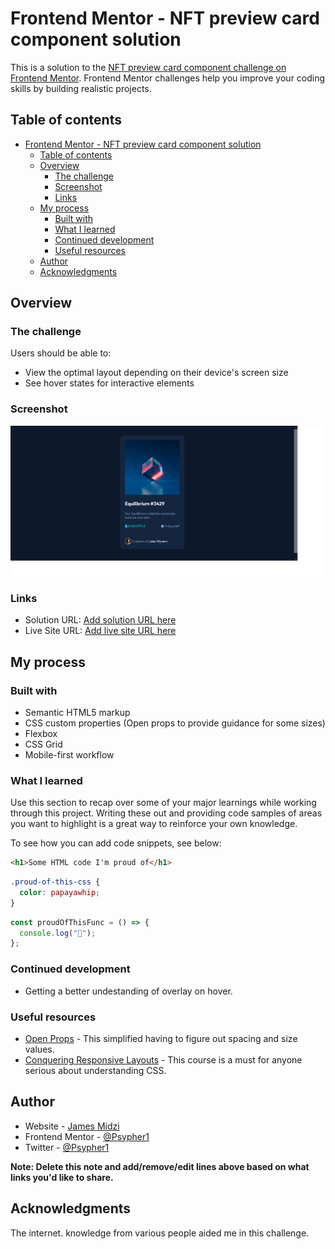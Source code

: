 # Frontend Mentor - NFT preview card component solution

This is a solution to the [NFT preview card component challenge on Frontend Mentor](https://www.frontendmentor.io/challenges/nft-preview-card-component-SbdUL_w0U). Frontend Mentor challenges help you improve your coding skills by building realistic projects.

## Table of contents

- [Frontend Mentor - NFT preview card component solution](#frontend-mentor---nft-preview-card-component-solution)
  - [Table of contents](#table-of-contents)
  - [Overview](#overview)
    - [The challenge](#the-challenge)
    - [Screenshot](#screenshot)
    - [Links](#links)
  - [My process](#my-process)
    - [Built with](#built-with)
    - [What I learned](#what-i-learned)
    - [Continued development](#continued-development)
    - [Useful resources](#useful-resources)
  - [Author](#author)
  - [Acknowledgments](#acknowledgments)

## Overview

### The challenge

Users should be able to:

- View the optimal layout depending on their device's screen size
- See hover states for interactive elements

### Screenshot

![my solution](./solution.png)

### Links

- Solution URL: [Add solution URL here](https://your-solution-url.com)
- Live Site URL: [Add live site URL here](https://your-live-site-url.com)

## My process

### Built with

- Semantic HTML5 markup
- CSS custom properties (Open props to provide guidance for some sizes)
- Flexbox
- CSS Grid
- Mobile-first workflow

### What I learned

Use this section to recap over some of your major learnings while working through this project. Writing these out and providing code samples of areas you want to highlight is a great way to reinforce your own knowledge.

To see how you can add code snippets, see below:

```html
<h1>Some HTML code I'm proud of</h1>
```

```css
.proud-of-this-css {
  color: papayawhip;
}
```

```js
const proudOfThisFunc = () => {
  console.log("🎉");
};
```

### Continued development

- Getting a better undestanding of overlay on hover.

### Useful resources

- [Open Props](https://open-props.style/) - This simplified having to figure out spacing and size values.
- [Conquering Responsive Layouts](https://courses.kevinpowell.co/conquering-responsive-layouts) - This course is a must for anyone serious about understanding CSS.

## Author

- Website - [James Midzi](https://mrmidzi.netlify.app)
- Frontend Mentor - [@Psypher1](https://www.frontendmentor.io/profile/Psypher1)
- Twitter - [@Psypher1](https://www.twitter.com/Psypher1)

**Note: Delete this note and add/remove/edit lines above based on what links you'd like to share.**

## Acknowledgments

The internet. knowledge from various people aided me in this challenge.
